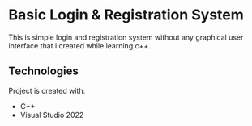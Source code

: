 # Basic Login & Registration System
This is simple login and registration system without any graphical user interface that i created while learning c++.

## Technologies
Project is created with:
* C++
* Visual Studio 2022 
